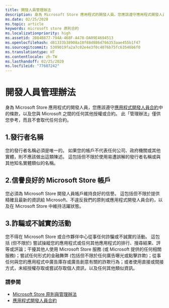 ```yaml
---
title: 開發人員管理辦法
description: 身為 Microsoft Store 應用程式的開發人員，您應該遵守應用程式開發人員合約中的條款，以及您與 Microsoft 之間的任何其他授權或合約。
ms.date: 02/25/2020
ms.topic: article
keywords: microsoft store 原則合約
ms.localizationpriority: high
ms.assetid: 2B84B877-794A-468F-A478-DA09E4694513
ms.openlocfilehash: d81333b38908a10f88d886d766353aae455b1f47
ms.sourcegitcommit: 5309019fa2a7c02e4e3f0c4076b75fc63546b6f0
ms.translationtype: HT
ms.contentlocale: zh-TW
ms.lasthandoff: 02/25/2020
ms.locfileid: "77607242"
---
```

# <a name="developer-code-of-conduct"></a>開發人員管理辦法

身為 Microsoft Store 應用程式的開發人員，您應該遵守[應用程式開發人員合約](https://docs.microsoft.com/legal/windows/agreements/app-developer-agreement)中的條款，以及您與 Microsoft 之間的任何其他授權或合約。 此「管理辦法」僅供您參考，而且不會取代任何合約。


## <a name="1-publisher-name"></a>1.發行者名稱

您的發行者名稱必須是唯一的。 如果您的帳戶不代表任何公司、政府機關或其他實體，則不應該做出這類陳述。 這包括但不限於使用易遭誤解的發行者名稱或與其他知名實體類似的名稱。


## <a name="2-store-account-in-good-standing"></a>2.信譽良好的 Microsoft Store 帳戶

您必須為 Microsoft Store 開發人員帳戶維持良好的信譽。 這包括但不限於提供精確且最新的資訊給 Microsoft、不違反我們的原則或應用程式開發人員合約，以及在 Microsoft Store 中維持活躍狀態。


## <a name="3-fraudulent-or-dishonest-activities"></a>3.詐騙或不誠實的活動

您不得在 Microsoft Store 或合作夥伴中心從事任何詐騙或不誠實的活動。 這包括 (但不限於) 嘗試操縱您的應用程式或任何其他應用程式的排行、搜尋結果、評等或評論；干擾其他人使用 Microsoft Store 服務 (或 Microsoft 提供的任何相關服務)；嘗試任何形式的金融舞弊 (包括但不限於任何廣告曝光或點擊詐欺)；從事任何與您的應用程式中廣告庫存或廣告創意有關的詐欺行為；或者使用直接或間接方式，未經授權存取或嘗試存取個人資訊，以及任何其他類似資訊。


### <a name="see-also"></a>請參閱

- [Microsoft Store 原則與管理辦法](store-policies-and-code-of-conduct.md)
- [應用程式開發人員合約](https://docs.microsoft.com/legal/windows/agreements/app-developer-agreement)